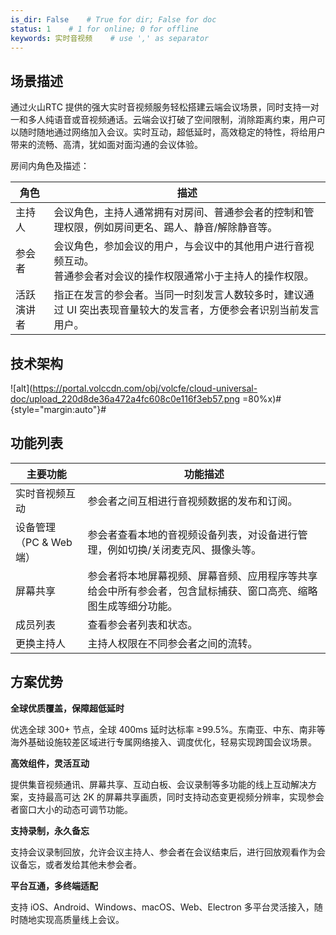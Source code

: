 ```yaml
---
is_dir: False    # True for dir; False for doc
status: 1    # 1 for online; 0 for offline
keywords: 实时音视频    # use ',' as separator
---
```


## 场景描述


通过火山RTC 提供的强大实时音视频服务轻松搭建云端会议场景，同时支持一对一和多人纯语音或音视频通话。云端会议打破了空间限制，消除距离约束，用户可以随时随地通过网络加入会议。实时互动，超低延时，高效稳定的特性，将给用户带来的流畅、高清，犹如面对面沟通的会议体验。

房间内角色及描述：

|角色 |描述 |
| --- | --- |
| 主持人 | 会议角色，主持人通常拥有对房间、普通参会者的控制和管理权限，例如房间更名、踢人、静音/解除静音等。 |
| 参会者 | 会议角色，参加会议的用户，与会议中的其他用户进行音视频互动。 <br> 普通参会者对会议的操作权限通常小于主持人的操作权限。 |
| 活跃演讲者 | 指正在发言的参会者。当同一时刻发言人数较多时，建议通过 UI 突出表现音量较大的发言者，方便参会者识别当前发言用户。 |


## 技术架构

![alt](https://portal.volccdn.com/obj/volcfe/cloud-universal-doc/upload_220d8de36a472a4fc608c0e116f3eb57.png =80%x)#{style="margin:auto"}#


## 功能列表

| **主要功能** | **功能描述** |
| --- | --- |
| 实时音视频互动 | 参会者之间互相进行音视频数据的发布和订阅。 |
| 设备管理（PC & Web 端） | 参会者查看本地的音视频设备列表，对设备进行管理，例如切换/关闭麦克风、摄像头等。 |
| 屏幕共享 | 参会者将本地屏幕视频、屏幕音频、应用程序等共享给会中所有参会者，包含鼠标捕获、窗口高亮、缩略图生成等细分功能。 |
| 成员列表 | 查看参会者列表和状态。 |
| 更换主持人 | 主持人权限在不同参会者之间的流转。 |


## 方案优势

**全球优质覆盖，保障超低延时**

优选全球 300+ 节点，全球 400ms 延时达标率 ≥99.5%。东南亚、中东、南非等海外基础设施较差区域进行专属网络接入、调度优化，轻易实现跨国会议场景。

**高效组件，灵活互动**

提供集音视频通讯、屏幕共享、互动白板、会议录制等多功能的线上互动解决方案，支持最高可达 2K 的屏幕共享画质，同时支持动态变更视频分辨率，实现参会者窗口大小的动态可调节功能。

**支持录制，永久备忘**

支持会议录制回放，允许会议主持人、参会者在会议结束后，进行回放观看作为会议备忘，或者发给其他未参会者。

**平台互通，多终端适配**

支持 iOS、Android、Windows、macOS、Web、Electron 多平台灵活接入，随时随地实现高质量线上会议。

